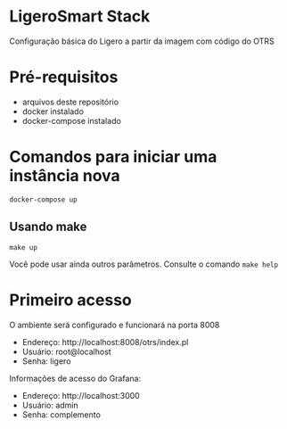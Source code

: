 # LigeroSmart Stack

Configuração básica do Ligero a partir da imagem com código do OTRS

# Pré-requisitos

* arquivos deste repositório
* docker instalado
* docker-compose instalado

# Comandos para iniciar uma instância nova
```
docker-compose up
```

## Usando make
```
make up
```
Você pode usar ainda outros parâmetros. Consulte o comando `make help`


# Primeiro acesso

O ambiente será configurado e funcionará na porta 8008
* Endereço: http://localhost:8008/otrs/index.pl
* Usuário: root@localhost
* Senha: ligero

Informações de acesso do Grafana:
* Endereço: http://localhost:3000
* Usuário: admin
* Senha: complemento

